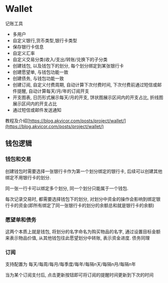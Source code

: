 # Wallet

记账工具

- 多用户
- 自定义银行,货币类型,银行卡类型
- 保存银行卡信息
- 自定义汇率
- 自定义交易分类(收入/支出/转账/兑换下的子分类
- 创建钱包, 以及钱包下的划分, 每个划分绑定到某张银行卡
- 创建愿望单, 与钱包功能一致
- 创建债务, 与钱包功能一致
- 创建订阅, 自定义付费周期, 自动计算下次付费时间, 下次付费前通过短信或邮件提醒, 自动计算每天/月/年的订阅开支
- 开支图表, 日历形式展示每天/月的开支, 饼状图展示区间内的开支占比, 折线图展示区间内的开支占比
- 通过短信或邮件发送通知

教程及介绍[https://blog.akvicor.com/posts/project/wallet/](https://blog.akvicor.com/posts/project/wallet/)

## 钱包逻辑

### 钱包和交易

创建钱包时需要选择一张银行卡作为第一个划分绑定的银行卡, 后续可以创建其他绑定不用银行卡的划分.

同一张一行卡可以绑定多个划分, 同一个划分只能属于一个钱包.

每次记录交易时, 都需要选择钱包下的划分, 对划分中资金的操作会影响到绑定银行卡的资金(即所有绑定了同一张银行卡的划分的余额总和就是银行卡的余额)

### 愿望单和债务

这两个本质上就是钱包, 将划分的名字命名为购买物品的名字, 通过设置目标金额来表示物品价值, 从其他钱包往此愿望划分中转账, 表示资金进度. 债务同理

### 订阅

支持配置为 每天/每周/每月/每季度/每年/每隔n天/每隔n月/每隔n年

当为某个订阅支付后, 点击更新按钮即可将订阅的提醒时间更新到下次的时间


